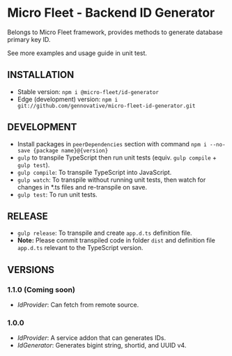 # Micro Fleet - Backend ID Generator

Belongs to Micro Fleet framework, provides methods to generate database primary key ID.

See more examples and usage guide in unit test.

## INSTALLATION

- Stable version: `npm i @micro-fleet/id-generator`
- Edge (development) version: `npm i git://github.com/gennovative/micro-fleet-id-generator.git`

## DEVELOPMENT

- Install packages in `peerDependencies` section with command `npm i --no-save {package name}@{version}`
- `gulp` to transpile TypeScript then run unit tests (equiv. `gulp compile` + `gulp test`).
- `gulp compile`: To transpile TypeScript into JavaScript.
- `gulp watch`: To transpile without running unit tests, then watch for changes in *.ts files and re-transpile on save.
- `gulp test`: To run unit tests.

## RELEASE

- `gulp release`: To transpile and create `app.d.ts` definition file.
- **Note:** Please commit transpiled code in folder `dist` and definition file `app.d.ts` relevant to the TypeScript version.

## VERSIONS

### 1.1.0 (Coming soon)
- *IdProvider*: Can fetch from remote source.

### 1.0.0
- *IdProvider*: A service addon that can generates IDs.
- *IdGenerator*: Generates bigint string, shortid, and UUID v4.
